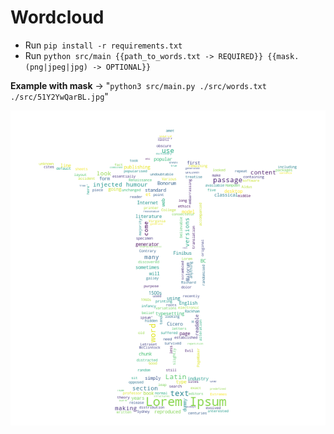 # Wordcloud

- Run `pip install -r requirements.txt`
- Run `python src/main {{path_to_words.txt -> REQUIRED}} {{mask.(png|jpeg|jpg) -> OPTIONAL}}`

**Example with mask** -> "`python3 src/main.py ./src/words.txt ./src/51Y2YwQarBL.jpg`"

![Example](8-9-2021_3103_words.png)
